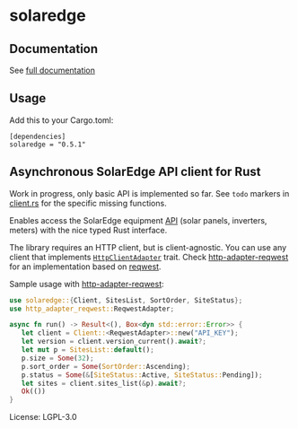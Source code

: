 # solaredge

## Documentation

See [full documentation](https://docs.rs/solaredge)

## Usage

Add this to your Cargo.toml:
```
[dependencies]
solaredge = "0.5.1"
```

## Asynchronous SolarEdge API client for Rust

Work in progress, only basic API is implemented so far. See `todo` markers in
[client.rs](https://github.com/twistedfall/solaredge/blob/master/solaredge/src/client.rs) for
the specific missing functions.

Enables access the SolarEdge equipment [API](https://www.solaredge.com/sites/default/files/se_monitoring_api.pdf)
(solar panels, inverters, meters) with the nice typed Rust interface.

The library requires an HTTP client, but is client-agnostic. You can use any client that implements
[`HttpClientAdapter`](https://docs.rs/http-adapter/*/http_adapter/trait.HttpClientAdapter.html) trait.
Check [http-adapter-reqwest](https://crates.io/crates/http-adapter-reqwest) for an implementation based
on [reqwest](https://crates.io/crates/reqwest).

Sample usage with [http-adapter-reqwest](https://crates.io/crates/http-adapter-reqwest):
```rust
use solaredge::{Client, SitesList, SortOrder, SiteStatus};
use http_adapter_reqwest::ReqwestAdapter;

async fn run() -> Result<(), Box<dyn std::error::Error>> {
   let client = Client::<ReqwestAdapter>::new("API_KEY");
   let version = client.version_current().await?;
   let mut p = SitesList::default();
   p.size = Some(32);
   p.sort_order = Some(SortOrder::Ascending);
   p.status = Some(&[SiteStatus::Active, SiteStatus::Pending]);
   let sites = client.sites_list(&p).await?;
   Ok(())
}
```

License: LGPL-3.0
